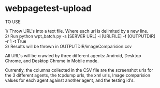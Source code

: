 webpagetest-upload
==================

TO USE

1/ Throw URL's into a text file. Where each url is delimited by a new line.  
2/ Run python wpt_batch.py -s [SERVER URL] -i [URLFILE] -f [OUTPUTDIR] -r 1 -t True  
3/ Results will be thrown in OUTPUTDIR/imageComparision.csv  

All URL's will be crawled by three different agents: Android, Desktop Chrome, and Desktop Chrome in Mobile mode.

Currently, the columns collected in the CSV file are the screenshot urls for the 3 different agents, the tcpdump urls, the xml urls, Image comparision values for each agent against another agent, and the testing id's.
